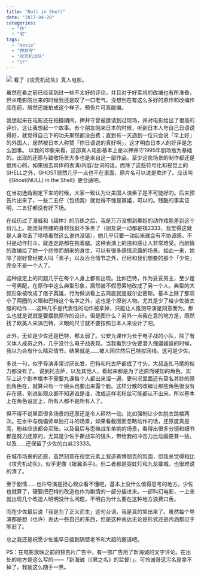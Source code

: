 ```yaml
---
title: "Null in Shell"
date: "2017-04-20"
categories: 
  - "作"
  - "宅"
tags: 
  - "movie"
  - "押井守"
  - "攻壳机动队"
  - "SF"
---
```


![](http://ww2.sinaimg.cn/large/006tKfTcgy1fethnrg7b5j30yu0jan5d.jpg) 看了《攻壳机动队》真人电影。

虽然在看之前已经读到过一些不太好的评论，并且对于好莱坞的改编也有所准备，但从电影院出来的时候我还是叹了一口老气。没想到在有这么多好的原作和改编作品在前，居然还能拍成这个样子。预告片可真能编。

我想起来在电影还在拍摄期间，押井守曾被邀请到过现场，并对电影给出了很高的评价。这让我想起一个故事。有个朋友刚来日本的时候，听到日本人夸自己日语说得好，就觉得自己下的功夫果然都没白费；直到有一天遇到一位只会说「早上好」的外国人，居然被日本人称赞「你日语说的真好啊」，这才明白日本人的好评是怎么回事。 以我的印象来看，这部真人电影基本上是以押井守1995年剧场版为基础的。出现的还原与致敬场景大多也是来自这一部作品。至少这些场景的制作都还是很用心的，如果抛去具体的表演/内容/台词的话。而除了这些符号化和视觉上的SHELL之外，GHOST居然几乎一点也不在里面，原片名可以说是欺诈了。应该叫《Ghost(NULL) in the Shell》更合适吧。

在当初选角刚定下来的时候，大家一致认为让美国人演素子是不可能好的。后来预告片出来了，一些二五仔（包括我）就觉得不愧是寡姐，可以的。残酷的事实证明，二五仔都没有好下场。

在经历过了漫威和《超体》的历练之后，我是万万没想到寡姐的动作戏能差到这个份儿上。她虎背熊腰的身材我就不多黑了（朋友说一动都是褶2333，我觉得这就是人身攻击了啧啧虽然这么说也没错），她几乎只要一动起来就会有不协调感。不只是动作打斗，就连走路都在拖着腿。这种表演上的违和感让人非常难受。而剧情的改编给了她一个悲惨而胡来的身世，可以有很多感情流露的场景。如此一来，她除了刚好曾经被人叫「素子」以及百合情节之外，已经和我们想要的那个「少佐」完全不是一个人了。

这种设定上的问题几乎在每个人身上都有出现。比如巴特，作为妥妥男主，至少是一号男配，在原作中这么典型形象，居然被不假思索地改成了另一个人。典型的大叔形象被改成了痞子英雄，行为做派看上去简直就是威尔史密斯。基本上除了那双小了两圈的义眼和巴特这个名字之外，这也是个原创人物。尤其是少了给少佐披衣服的动作……这种几乎是代表性的动作被拿掉，只能让人推测导演是刻意而为。那么也就是说就是要摆脱原作的设计。但是图什么？另外一点我在意的地方是，既然找了欧美人来演巴特，义眼的尺寸就不要按照日本人来设计了吧。

此外，无论是少佐还是巴特，都太弱了。公安九课作为长于电子战的小队，除了有义体人成员之外，几乎没什么电子战表现。当我看到少佐要潜入傀儡娃娃的时候，我以为会有什么精彩情节，结果就是……被人困住然后巴特拔网线。这可是少佐。

多说一句，似乎导演非常讨厌长发，巴特和托古萨都成了寸头。大叔连扎马尾的权力都没有了。 说到托古萨，以及其他人，看起来都是为了还原而硬加的角色。实际上这个剧本根本不需要九课每个人都出来溜一遍，更何况里面还有莫名其妙的原创角色在，就算只有一个镜头也要出来露个脸。这样分散的改编让那些角色很没有存在感，别说新观众都不知道谁是谁，改成这样老粉丝可能都认不出来。所以基本上在角色设定上，所有人都不是所有人了。

但不得不说里面很多场景的还原还是令人砰然一动。比如强制让少佐脱衣跳楼两次。在水中与傀儡师单独打斗的场景，如果看截图而忽略动作的话，还原度真是高，粉丝应该都会买账。以及最后与思维战车单挑的场景，看得出很多分镜和细节都是努力还原的，尤其是少佐手撕战车的镜头，带给我的冲击力比动画更甚一些。以及……还保留了少佐的白丝23333。

在城市场景的还原，虽然刻意在视觉元素上营造赛博朋克的氛围，但我总觉得相比《攻壳机动队》，似乎更像《银翼杀手》。但二者都是霓虹灯和九龙寨城，也很难说的清了。

至于剧情……也许导演是担心观众看不懂吧，基本上没什么值得思考的地方。少佐也就算了，硬要把巴特的改造也作为剧情的一部分插进来。一部科幻电影，一上来就出现几个改造人明明没什么问题，不明白为什么要在这种地方浪费口舌。

而在少佐最后说「我是为了正义而生」这句台词，我是真的笑出来了。虽然每个导演都是想（也许）表达一些自己的东西，但是这种表达无论是形式还是内涵都过于陈旧了。

总之我还是祝愿少佐能早日接到隔壁老爷和大超的邀请吧。

PS：在电影放映之前的预告片广告中，有一部广告用了新海诚的文字评论。在出处的地方是这么写的——「新海诚（《君之名》的监督）」。可怜诚哥这污名是拿不掉了。我就这么随手一黑。
